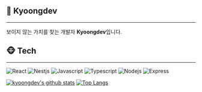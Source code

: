 ## 🐬 Kyoongdev
---
보이지 않는 가치를 찾는 개발자 **Kyoongdev**입니다.

## 🐵 Tech
---
![React](https://img.shields.io/badge/-React-61DAFB?logo=react&logoColor=white&style=flat)
![Nestjs](https://img.shields.io/badge/NestJs-E0234E?logo=nestjs&logoColor=white&style=flat)
![Javascript](https://img.shields.io/badge/Javascript-FFE400?logo=javascript&logoColor=white&style=flat)
![Typescript](https://img.shields.io/badge/Typescript-0054FF?logo=typescript&logoColor=white&style=flat)
![Nodejs](https://img.shields.io/badge/Node.js-43853d?logo=node.js&logoColor=white&style=flat)
![Express](https://img.shields.io/badge/Express-000000?logo=Express&logoColor=white&style=flat)


[![kyoongdev's github stats](https://github-readme-stats.vercel.app/api?username=kyoongdev)](https://github.com/kyoongdev)
[![Top Langs](https://github-readme-stats.vercel.app/api/top-langs/?username=kyoongdev&layout=compact)](https://github.com/kyoongdev)
